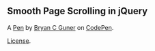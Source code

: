 Smooth Page Scrolling in jQuery
-------------------------------


A [Pen](https://codepen.io/bgoonz/pen/BawqpwL) by [Bryan C Guner](https://codepen.io/bgoonz) on [CodePen](https://codepen.io).

[License](https://codepen.io/bgoonz/pen/BawqpwL/license).